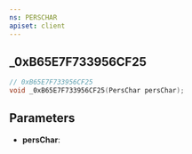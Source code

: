 ```yaml
---
ns: PERSCHAR
apiset: client
---
```

## _0xB65E7F733956CF25

```c
// 0xB65E7F733956CF25
void _0xB65E7F733956CF25(PersChar persChar);
```


## Parameters
* **persChar**:



